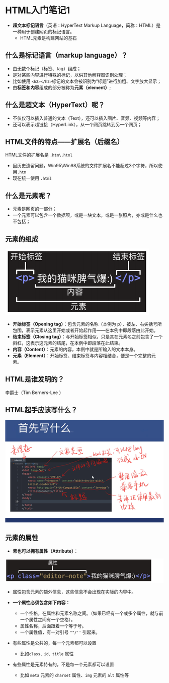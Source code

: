 # HTML入门笔记1

* **超文本标记语言**（英语：HyperText Markup Language，简称：HTML）是一种用于创建网页的标记语言。
  * HTML元素是构建网站的基石

## 什么是标记语言（markup language）？

* 由无数个标记（标签、tag）组成；
* 是对某些内容进行特殊的标记，以供其他解释器识别处理；
* 比如使用 `<h2></h2>`标记的文本会被识别为“标题”进行加粗、文字放大显示；
* 由**标签和内容**组成的部分被称为**元素（element）**;

## 什么是超文本（HyperText）呢？

* 不仅仅可以插入普通的文本（Text），还可以插入图片、音频、视频等内容；
* 还可以表示超链接（HyperLink），从一个网页跳转到另一个网页；

## HTML文件的特点——扩展名（后缀名）

HTML文件的扩展名是 `.htm\.html`

- 因历史遗留问题，Win95\Win98系统的文件扩展名不能超过3个字符，所以使用`.htm`
- 现在统一使用 `.html`

## 什么是元素呢？

* 元素是网页的一部分；
* 一个元素可以包含一个数据项，或是一块文本，或是一张照片，亦或是什么也不包括；

## 元素的组成

![image](../images2/71/01.PNG)

* **开始标签（Opening tag）**：包含元素的名称（本例为 p），被左、右尖括号所包围，表示元素从这里开始或者开始起作用——在本例中即段落由此开始。
* **结束标签（Closing tag）**：与开始标签相似，只是其在元素名之前包含了一个斜杠，这表示这元素的结尾，在本例中即段落在此结束。
* **内容（Content）**：元素的内容，本例中就是所输入的文本本身。
* **元素（Element）**：开始标签、结束标签与内容相结合，便是一个完整的元素。

## HTML是谁发明的？

李爵士（Tim Berners-Lee ）

## HTML起手应该写什么？

![image](../images2/71/02.PNG)

## 元素的属性

* **素也可以拥有属性（Attribute）**：

![image](../images2/71/03.PNG)

* 属性包含元素的额外信息，这些信息不会出现在实际的内容中。
* **一个属性必须包含如下内容：**
  * 一个空格，在属性和元素名称之间。（如果已经有一个或多个属性，就与前一个属性之间有一个空格）。
  * 属性名称，后面跟着一个等于号。
  * 一个属性值，有一对引号 `""/''` 引起来。

* 有些属性是公共的，每一个元素都可以设置
  * 比如`class、id、title` 属性

* 有些属性是元素特有的，不是每一个元素都可以设置
  * 比如 `meta` 元素的 `charset` 属性、`img` 元素的 `alt` 属性等























